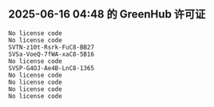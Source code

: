 ## 2025-06-16 04:48 的 GreenHub 许可证
```
No license code
No license code
SVTN-z10t-Rsrk-FuC8-BB27
SVSa-VoeQ-7fWA-xaC8-5B16
No license code
SVSP-G4OJ-Ae4B-LnC8-1365
No license code
No license code
No license code
No license code
```
